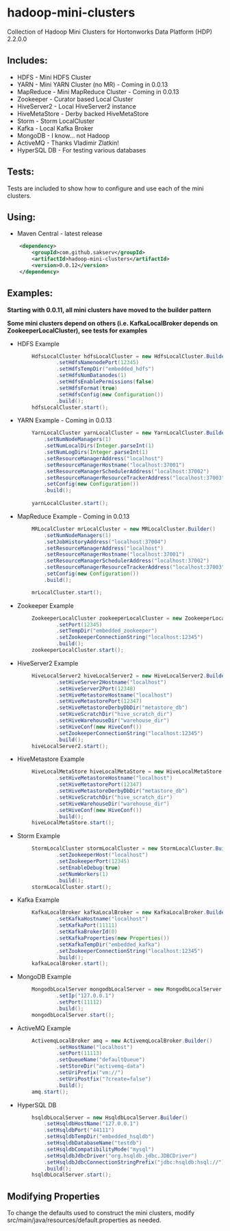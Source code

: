 hadoop-mini-clusters
====================
Collection of Hadoop Mini Clusters for Hortonworks Data Platform (HDP) 2.2.0.0

Includes:
---------
*   HDFS - Mini HDFS Cluster
*   YARN - Mini YARN Cluster (no MR) - Coming in 0.0.13
*   MapReduce - Mini MapReduce Cluster - Coming in 0.0.13
*   Zookeeper - Curator based Local Cluster
*   HiveServer2 - Local HiveServer2 instance
*   HiveMetaStore - Derby backed HiveMetaStore
*   Storm - Storm LocalCluster
*   Kafka - Local Kafka Broker
*   MongoDB - I know... not Hadoop
*   ActiveMQ - Thanks Vladimir Zlatkin!
*   HyperSQL DB - For testing various databases

Tests:
------
Tests are included to show how to configure and use each of the mini clusters.

Using:
------
*  Maven Central - latest release

```XML
	<dependency>
		<groupId>com.github.sakserv</groupId>
		<artifactId>hadoop-mini-clusters</artifactId>
		<version>0.0.12</version>
	</dependency>
```

Examples:
---------
**Starting with 0.0.11, all mini clusters have moved to the builder pattern**

**Some mini clusters depend on others (i.e. KafkaLocalBroker depends on ZookeeperLocalCluster), see tests for examples**

*  HDFS Example
```Java
        HdfsLocalCluster hdfsLocalCluster = new HdfsLocalCluster.Builder()
                .setHdfsNamenodePort(12345)
                .setHdfsTempDir("embedded_hdfs")
                .setHdfsNumDatanodes(1)
                .setHdfsEnablePermissions(false)
                .setHdfsFormat(true)
                .setHdfsConfig(new Configuration())
                .build();
        hdfsLocalCluster.start();
```

* YARN Example - Coming in 0.0.13
```Java
        YarnLocalCluster yarnLocalCluster = new YarnLocalCluster.Builder()
            .setNumNodeManagers(1)
            .setNumLocalDirs(Integer.parseInt(1)
            .setNumLogDirs(Integer.parseInt(1)
            .setResourceManagerAddress("localhost")
            .setResourceManagerHostname("localhost:37001")
            .setResourceManagerSchedulerAddress("localhost:37002")
            .setResourceManagerResourceTrackerAddress("localhost:37003")
            .setConfig(new Configuration())
            .build();
   
        yarnLocalCluster.start();
```

* MapReduce Example - Coming in 0.0.13
```Java
        MRLocalCluster mrLocalCluster = new MRLocalCluster.Builder()
            .setNumNodeManagers(1)
            .setJobHistoryAddress("localhost:37004")
            .setResourceManagerAddress("localhost")
            .setResourceManagerHostname("localhost:37001")
            .setResourceManagerSchedulerAddress("localhost:37002")
            .setResourceManagerResourceTrackerAddress("localhost:37003")
            .setConfig(new Configuration())
            .build();

        mrLocalCluster.start();
```

*  Zookeeper Example
```Java
        ZookeeperLocalCluster zookeeperLocalCluster = new ZookeeperLocalCluster.Builder()
                .setPort(12345)
                .setTempDir("embedded_zookeeper")
                .setZookeeperConnectionString("localhost:12345")
                .build();
        zookeeperLocalCluster.start();
```

*  HiveServer2 Example
```Java
        HiveLocalServer2 hiveLocalServer2 = new HiveLocalServer2.Builder()
                .setHiveServer2Hostname("localhost")
                .setHiveServer2Port(12348)
                .setHiveMetastoreHostname("localhost")
                .setHiveMetastorePort(12347)
                .setHiveMetastoreDerbyDbDir("metastore_db")
                .setHiveScratchDir("hive_scratch_dir")
                .setHiveWarehouseDir("warehouse_dir")
                .setHiveConf(new HiveConf())
                .setZookeeperConnectionString("localhost:12345")
                .build();
        hiveLocalServer2.start();
```

*  HiveMetastore Example
```Java
        HiveLocalMetaStore hiveLocalMetaStore = new HiveLocalMetaStore.Builder()
                .setHiveMetastoreHostname("localhost")
                .setHiveMetastorePort(12347)
                .setHiveMetastoreDerbyDbDir("metastore_db")
                .setHiveScratchDir("hive_scratch_dir")
                .setHiveWarehouseDir("warehouse_dir")
                .setHiveConf(new HiveConf())
                .build();
        hiveLocalMetaStore.start();
```

*  Storm Example
```Java
        StormLocalCluster stormLocalCluster = new StormLocalCluster.Builder()
                .setZookeeperHost("localhost")
                .setZookeeperPort(12345)
                .setEnableDebug(true)
                .setNumWorkers(1)
                .build();
        stormLocalCluster.start();
```

*  Kafka Example
```Java
        KafkaLocalBroker kafkaLocalBroker = new KafkaLocalBroker.Builder()
                .setKafkaHostname("localhost")
                .setKafkaPort(11111)
                .setKafkaBrokerId(0)
                .setKafkaProperties(new Properties())
                .setKafkaTempDir("embedded_kafka")
                .setZookeeperConnectionString("localhost:12345")
                .build();
        kafkaLocalBroker.start();
```

*  MongoDB Example
```Java
        MongodbLocalServer mongodbLocalServer = new MongodbLocalServer.Builder()
                .setIp("127.0.0.1")
                .setPort(11112)
                .build();
        mongodbLocalServer.start();
```

*  ActiveMQ Example
```Java
        ActivemqLocalBroker amq = new ActivemqLocalBroker.Builder()
                .setHostName("localhost")
                .setPort(11113)
                .setQueueName("defaultQueue")
                .setStoreDir("activemq-data")
                .setUriPrefix("vm://")
                .setUriPostfix("?create=false")
                .build();
        amq.start();
```

*  HyperSQL DB
```Java
        hsqldbLocalServer = new HsqldbLocalServer.Builder()
            .setHsqldbHostName("127.0.0.1")
            .setHsqldbPort("44111")
            .setHsqldbTempDir("embedded_hsqldb")
            .setHsqldbDatabaseName("testdb")
            .setHsqldbCompatibilityMode("mysql")
            .setHsqldbJdbcDriver("org.hsqldb.jdbc.JDBCDriver")
            .setHsqldbJdbcConnectionStringPrefix("jdbc:hsqldb:hsql://")
            .build();
        hsqldbLocalServer.start();
```

Modifying Properties
--------------------
To change the defaults used to construct the mini clusters, modify src/main/java/resources/default.properties as needed.
